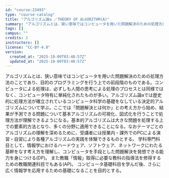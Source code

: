 ```yaml
---
id: "course:23493"
type: "course-catalog"
title: "アルゴリズム論a ／THEORY OF ALGORITHM(A)"
summary: "アルゴリズムとは、狭い意味ではコンピュータを用いた問題解決のための処理方法のことであり、目的のプログラミングを行う上での前段階のものである。コンピュータによる処理は、必ずしも人間の思考による処理のプロセスとは同様ではなく、コンピュータ特有に…"
tags: []
campus: ""
credits: 2
instructors: []
license: "CC-BY-4.0"
version:
  created_at: "2025-10-09T03:48:57Z"
  updated_at: "2025-10-09T03:48:57Z"
---
```

アルゴリズムとは、狭い意味ではコンピュータを用いた問題解決のための処理方法のことであり、目的のプログラミングを行う上での前段階のものである。コンピュータによる処理は、必ずしも人間の思考による処理のプロセスとは同様ではなく、コンピュータ特有に単純化されたものが多い。アルゴリズム論aでは歴史的に処理方法が確立されているコンピュータ科学の基礎をなしている決定的アルゴリズムについて学ぶ。ここでは「問題解決とは何か」との考え方から始め、結果が予測できる問題について基本アルゴリズムの可視化、図式化を行うことで処理方法が理解できるようになる。基本的アルゴリズムは大きな問題を処理する上での要素的方法となり、多くの分野に適用できることになる。なおテーマごとのアルゴリズムの理解を深めるために、受講者には授業内・課外でのPCによる演習・自習により各種アルゴリズムの実践を体験できるものとする。 学科専門科目として、情報学におけるハードウェア、ソフトウェア、ネットワークにわたる基幹をなす考え方を理解し、コンピュータを手段とした問題解決を発想できる能力を身につける(DP)。 また教職「情報」取得に必要な教科の指導法を修得するための教職関連科目でもある(AP)。 コンピュータ基礎科目を学んだ後、さらに広く情報学を応用するための基礎になることを目的とする。
